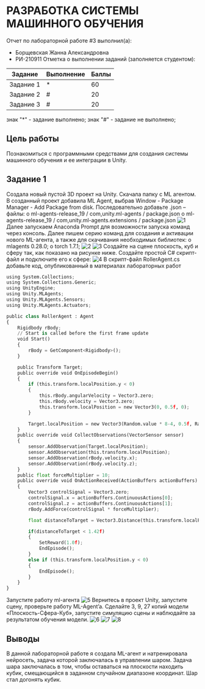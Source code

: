 # РАЗРАБОТКА СИСТЕМЫ МАШИННОГО ОБУЧЕНИЯ
Отчет по лабораторной работе #3 выполнил(а):
- Борщевская Жанна Александровна
- РИ-210911
Отметка о выполнении заданий (заполняется студентом):

| Задание | Выполнение | Баллы |
| ------ | ------ | ------ |
| Задание 1 | * | 60 |
| Задание 2 | # | 20 |
| Задание 3 | # | 20 |

знак "*" - задание выполнено; знак "#" - задание не выполнено;
## Цель работы 
Познакомиться с программными средствами для создания системы машинного обучения и ее интеграции в Unity.
## Задание 1
Создала новый пустой 3D проект на Unity.
Скачала папку с ML агентом.
В созданный проект добавила ML Agent, выбрав Window - Package Manager - Add Package from disk. Последовательно добавьте .json – файлы:
o ml-agents-release_19 / com,unity.ml-agents / package.json
o	ml-agents-release_19 / com,unity.ml-agents.extensions / package.json
![1](https://user-images.githubusercontent.com/114568072/204621527-05c87a6b-379f-44d4-8823-2d6dd5f53a51.jpg)
Далее запускаем Anaconda Prompt для возможности запуска команд через консоль.
Далее пишем серию команд для создания и активации нового ML-агента, а также для скачивания необходимых библиотек:
o	mlagents 0.28.0;
o	torch 1.7.1;
![2](https://user-images.githubusercontent.com/114568072/204621783-fc87e805-7a22-46a2-997b-e24d436d4446.jpg)
![3](https://user-images.githubusercontent.com/114568072/204621846-81be38b2-53a4-4493-a38a-532403020ee5.jpg)
Создайте на сцене плоскость, куб и сферу так, как показано на рисунке ниже. Создайте простой C# скрипт-файл и подключите его к сфере:
![4](https://user-images.githubusercontent.com/114568072/204622097-f7cf003b-2ced-4bdd-8377-a73091822360.jpg)
В скрипт-файл RollerAgent.cs добавьте код, опубликованный в материалах лабораторных работ 
```py
using System.Collections;
using System.Collections.Generic;
using UnityEngine;
using Unity.MLAgents;
using Unity.MLAgents.Sensors;
using Unity.MLAgents.Actuators;

public class RollerAgent : Agent
{
    Rigidbody rBody;
    // Start is called before the first frame update
    void Start()
    {
        rBody = GetComponent<Rigidbody>();
    }

    public Transform Target;
    public override void OnEpisodeBegin()
    {
        if (this.transform.localPosition.y < 0)
        {
            this.rBody.angularVelocity = Vector3.zero;
            this.rBody.velocity = Vector3.zero;
            this.transform.localPosition = new Vector3(0, 0.5f, 0);
        }

        Target.localPosition = new Vector3(Random.value * 8-4, 0.5f, Random.value * 8-4);
    }
    public override void CollectObservations(VectorSensor sensor)
    {
        sensor.AddObservation(Target.localPosition);
        sensor.AddObservation(this.transform.localPosition);
        sensor.AddObservation(rBody.velocity.x);
        sensor.AddObservation(rBody.velocity.z);
    }
    public float forceMultiplier = 10;
    public override void OnActionReceived(ActionBuffers actionBuffers)
    {
        Vector3 controlSignal = Vector3.zero;
        controlSignal.x = actionBuffers.ContinuousActions[0];
        controlSignal.z = actionBuffers.ContinuousActions[1];
        rBody.AddForce(controlSignal * forceMultiplier);

        float distanceToTarget = Vector3.Distance(this.transform.localPosition, Target.localPosition);

        if(distanceToTarget < 1.42f)
        {
            SetReward(1.0f);
            EndEpisode();
        }
        else if (this.transform.localPosition.y < 0)
        {
            EndEpisode();
        }
    }
}

```

Запустите работу ml-агента
![5](https://user-images.githubusercontent.com/114568072/204622377-d4f1e3f2-80ca-4154-a9d3-465d00a62d2c.jpg)
Вернитесь в проект Unity, запустите сцену, проверьте работу ML-Agent’a.
Сделайте 3, 9, 27 копий модели «Плоскость-Сфера-Куб», запустите симуляцию сцены и наблюдайте за результатом обучения модели.
![6](https://user-images.githubusercontent.com/114568072/204622604-4aab1a65-4a4f-4bab-bef4-ec9507e5ed43.jpg)
![7](https://user-images.githubusercontent.com/114568072/204622676-75cc9c81-9df6-469a-8087-2a063c5e5138.jpg)
![8](https://user-images.githubusercontent.com/114568072/204622717-8b95c5ed-c640-4d4f-b2e5-51414236aa77.jpg)
## Выводы
В данной лабораторной работе я создала ML-агент и натренировала нейросеть, задача которой заключалась в управлении шаром. Задача шара заключалась в том, чтобы оставаться на плоскости находить кубик, смещающийся в заданном случайном диапазоне координат. Шар стал догонять кубик.

